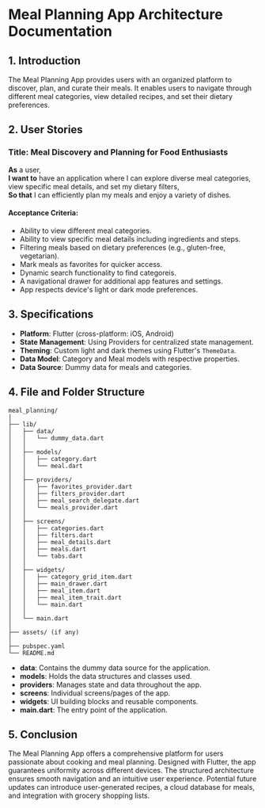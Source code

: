 # Meal Planning App Architecture Documentation

## 1. Introduction

The Meal Planning App provides users with an organized platform to discover, plan, and curate their meals. It enables users to navigate through different meal categories, view detailed recipes, and set their dietary preferences.

## 2. User Stories

### Title: Meal Discovery and Planning for Food Enthusiasts

**As** a user,  
**I want to** have an application where I can explore diverse meal categories, view specific meal details, and set my dietary filters,  
**So that** I can efficiently plan my meals and enjoy a variety of dishes.

#### Acceptance Criteria:

- Ability to view different meal categories.
- Ability to view specific meal details including ingredients and steps.
- Filtering meals based on dietary preferences (e.g., gluten-free, vegetarian).
- Mark meals as favorites for quicker access.
- Dynamic search functionality to find categoreis.
- A navigational drawer for additional app features and settings.
- App respects device's light or dark mode preferences.

## 3. Specifications

- **Platform**: Flutter (cross-platform: iOS, Android)
- **State Management**: Using Providers for centralized state management.
- **Theming**: Custom light and dark themes using Flutter's `ThemeData`.
- **Data Model**: Category and Meal models with respective properties.
- **Data Source**: Dummy data for meals and categories.

## 4. File and Folder Structure

```plaintext
meal_planning/
│
├── lib/
│   ├── data/
│   │   └── dummy_data.dart
│   │
│   ├── models/
│   │   ├── category.dart
│   │   └── meal.dart
│   │
│   ├── providers/
│   │   ├── favorites_provider.dart
│   │   ├── filters_provider.dart
│   │   ├── meal_search_delegate.dart
│   │   └── meals_provider.dart
│   │
│   ├── screens/
│   │   ├── categories.dart
│   │   ├── filters.dart
│   │   ├── meal_details.dart
│   │   ├── meals.dart
│   │   └── tabs.dart
│   │
│   ├── widgets/
│   │   ├── category_grid_item.dart
│   │   ├── main_drawer.dart
│   │   ├── meal_item.dart
│   │   ├── meal_item_trait.dart
│   │   └── main.dart
│   │
│   └── main.dart
│
├── assets/ (if any)
│
├── pubspec.yaml
└── README.md
```
- **data**: Contains the dummy data source for the application.
- **models**: Holds the data structures and classes used.
- **providers**: Manages state and data throughout the app.
- **screens**: Individual screens/pages of the app.
- **widgets**: UI building blocks and reusable components.
- **main.dart**: The entry point of the application.

## 5. Conclusion

The Meal Planning App offers a comprehensive platform for users passionate about cooking and meal planning. Designed with Flutter, the app guarantees uniformity across different devices. The structured architecture ensures smooth navigation and an intuitive user experience. Potential future updates can introduce user-generated recipes, a cloud database for meals, and integration with grocery shopping lists.

